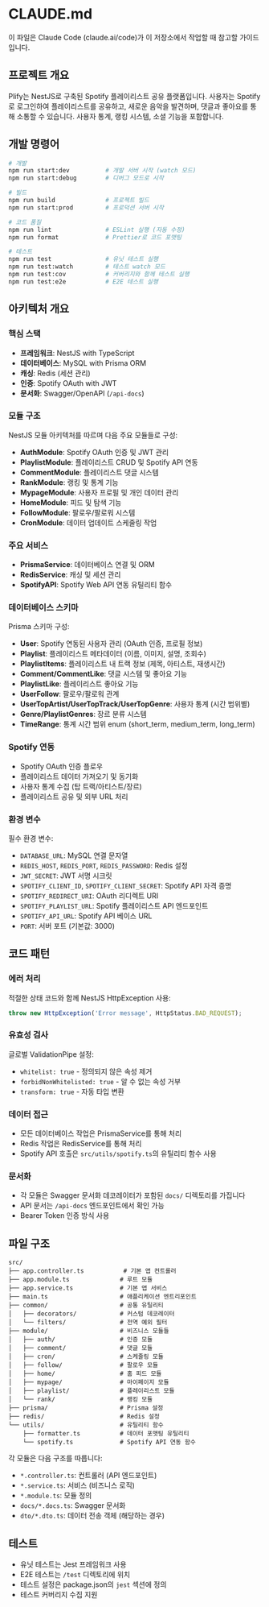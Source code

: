 # CLAUDE.md

이 파일은 Claude Code (claude.ai/code)가 이 저장소에서 작업할 때 참고할 가이드입니다.

## 프로젝트 개요

Plify는 NestJS로 구축된 Spotify 플레이리스트 공유 플랫폼입니다. 사용자는 Spotify로 로그인하여 플레이리스트를 공유하고, 새로운 음악을 발견하며, 댓글과 좋아요를 통해 소통할 수 있습니다. 사용자 통계, 랭킹 시스템, 소셜 기능을 포함합니다.

## 개발 명령어

```bash
# 개발
npm run start:dev          # 개발 서버 시작 (watch 모드)
npm run start:debug        # 디버그 모드로 시작

# 빌드
npm run build              # 프로젝트 빌드
npm run start:prod         # 프로덕션 서버 시작

# 코드 품질
npm run lint               # ESLint 실행 (자동 수정)
npm run format             # Prettier로 코드 포맷팅

# 테스트
npm run test               # 유닛 테스트 실행
npm run test:watch         # 테스트 watch 모드
npm run test:cov           # 커버리지와 함께 테스트 실행
npm run test:e2e           # E2E 테스트 실행
```

## 아키텍처 개요

### 핵심 스택
- **프레임워크**: NestJS with TypeScript
- **데이터베이스**: MySQL with Prisma ORM
- **캐싱**: Redis (세션 관리)
- **인증**: Spotify OAuth with JWT
- **문서화**: Swagger/OpenAPI (`/api-docs`)

### 모듈 구조
NestJS 모듈 아키텍처를 따르며 다음 주요 모듈들로 구성:

- **AuthModule**: Spotify OAuth 인증 및 JWT 관리
- **PlaylistModule**: 플레이리스트 CRUD 및 Spotify API 연동
- **CommentModule**: 플레이리스트 댓글 시스템
- **RankModule**: 랭킹 및 통계 기능
- **MypageModule**: 사용자 프로필 및 개인 데이터 관리
- **HomeModule**: 피드 및 탐색 기능
- **FollowModule**: 팔로우/팔로워 시스템
- **CronModule**: 데이터 업데이트 스케줄링 작업

### 주요 서비스
- **PrismaService**: 데이터베이스 연결 및 ORM
- **RedisService**: 캐싱 및 세션 관리
- **SpotifyAPI**: Spotify Web API 연동 유틸리티 함수

### 데이터베이스 스키마
Prisma 스키마 구성:
- **User**: Spotify 연동된 사용자 관리 (OAuth 인증, 프로필 정보)
- **Playlist**: 플레이리스트 메타데이터 (이름, 이미지, 설명, 조회수)
- **PlaylistItems**: 플레이리스트 내 트랙 정보 (제목, 아티스트, 재생시간)
- **Comment/CommentLike**: 댓글 시스템 및 좋아요 기능
- **PlaylistLike**: 플레이리스트 좋아요 기능
- **UserFollow**: 팔로우/팔로워 관계
- **UserTopArtist/UserTopTrack/UserTopGenre**: 사용자 통계 (시간 범위별)
- **Genre/PlaylistGenres**: 장르 분류 시스템
- **TimeRange**: 통계 시간 범위 enum (short_term, medium_term, long_term)

### Spotify 연동
- Spotify OAuth 인증 플로우
- 플레이리스트 데이터 가져오기 및 동기화
- 사용자 통계 수집 (탑 트랙/아티스트/장르)
- 플레이리스트 공유 및 외부 URL 처리

### 환경 변수
필수 환경 변수:
- `DATABASE_URL`: MySQL 연결 문자열
- `REDIS_HOST`, `REDIS_PORT`, `REDIS_PASSWORD`: Redis 설정
- `JWT_SECRET`: JWT 서명 시크릿
- `SPOTIFY_CLIENT_ID`, `SPOTIFY_CLIENT_SECRET`: Spotify API 자격 증명
- `SPOTIFY_REDIRECT_URI`: OAuth 리디렉트 URI
- `SPOTIFY_PLAYLIST_URL`: Spotify 플레이리스트 API 엔드포인트
- `SPOTIFY_API_URL`: Spotify API 베이스 URL
- `PORT`: 서버 포트 (기본값: 3000)

## 코드 패턴

### 에러 처리
적절한 상태 코드와 함께 NestJS HttpException 사용:
```typescript
throw new HttpException('Error message', HttpStatus.BAD_REQUEST);
```

### 유효성 검사
글로벌 ValidationPipe 설정:
- `whitelist: true` - 정의되지 않은 속성 제거
- `forbidNonWhitelisted: true` - 알 수 없는 속성 거부
- `transform: true` - 자동 타입 변환

### 데이터 접근
- 모든 데이터베이스 작업은 PrismaService를 통해 처리
- Redis 작업은 RedisService를 통해 처리
- Spotify API 호출은 `src/utils/spotify.ts`의 유틸리티 함수 사용

### 문서화
- 각 모듈은 Swagger 문서화 데코레이터가 포함된 `docs/` 디렉토리를 가집니다
- API 문서는 `/api-docs` 엔드포인트에서 확인 가능
- Bearer Token 인증 방식 사용

## 파일 구조
```
src/
├── app.controller.ts           # 기본 앱 컨트롤러
├── app.module.ts              # 루트 모듈
├── app.service.ts             # 기본 앱 서비스
├── main.ts                    # 애플리케이션 엔트리포인트
├── common/                    # 공통 유틸리티
│   ├── decorators/            # 커스텀 데코레이터
│   └── filters/               # 전역 예외 필터
├── module/                    # 비즈니스 모듈들
│   ├── auth/                  # 인증 모듈
│   ├── comment/               # 댓글 모듈
│   ├── cron/                  # 스케줄링 모듈
│   ├── follow/                # 팔로우 모듈
│   ├── home/                  # 홈 피드 모듈
│   ├── mypage/                # 마이페이지 모듈
│   ├── playlist/              # 플레이리스트 모듈
│   └── rank/                  # 랭킹 모듈
├── prisma/                    # Prisma 설정
├── redis/                     # Redis 설정
└── utils/                     # 유틸리티 함수
    ├── formatter.ts           # 데이터 포맷팅 유틸리티
    └── spotify.ts             # Spotify API 연동 함수
```

각 모듈은 다음 구조를 따릅니다:
- `*.controller.ts`: 컨트롤러 (API 엔드포인트)
- `*.service.ts`: 서비스 (비즈니스 로직)
- `*.module.ts`: 모듈 정의
- `docs/*.docs.ts`: Swagger 문서화
- `dto/*.dto.ts`: 데이터 전송 객체 (해당하는 경우)

## 테스트
- 유닛 테스트는 Jest 프레임워크 사용
- E2E 테스트는 `/test` 디렉토리에 위치
- 테스트 설정은 package.json의 `jest` 섹션에 정의
- 테스트 커버리지 수집 지원